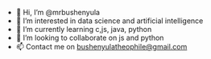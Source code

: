 - 👋 Hi, I’m @mrbushenyula
- 👀 I’m interested in data science and artificial intelligence 
- 🌱 I’m currently learning c,js, java, python
- 💞️ I’m looking to collaborate on js and python
- 📫 Contact me on bushenyulatheophile@gmail.com

<!---
mrbushenyula/mrbushenyula is a ✨ special ✨ repository because its `README.md` (this file) appears on your GitHub profile.
You can click the Preview link to take a look at your changes.
--->
